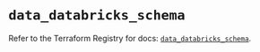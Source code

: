 # `data_databricks_schema`

Refer to the Terraform Registry for docs: [`data_databricks_schema`](https://registry.terraform.io/providers/databricks/databricks/1.86.0/docs/data-sources/schema).
